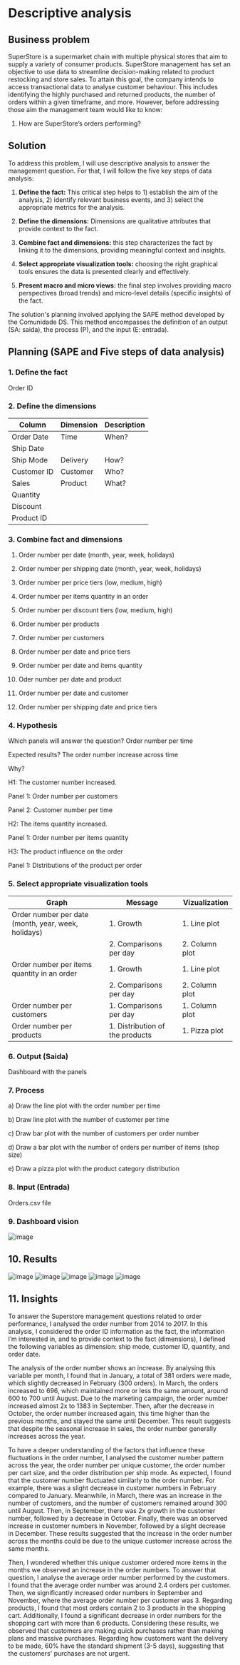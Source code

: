 # Descriptive analysis
## Business problem
SuperStore is a supermarket chain with multiple physical stores that aim to supply a variety of consumer products. SuperStore management has set an objective to use data to streamline decision-making related to product restocking and store sales. To attain this goal, the company intends to access transactional data to analyse customer behaviour. This includes identifying the highly purchased and returned products, the number of orders within a given timeframe, and more. However, before addressing those aim the management team would like to know:

1.	How are SuperStore’s orders performing?

## Solution
To address this problem, I will use descriptive analysis to answer the management question. For that, I will follow the five key steps of data analysis:

1.	**Define the fact:** This critical step helps to 1) establish the aim of the analysis, 2) identify relevant business events, and 3) select the appropriate metrics for the analysis.
 
2.	**Define the dimensions:** Dimensions are qualitative attributes that provide context to the fact.
 
3.	**Combine fact and dimensions:** this step characterizes the fact by linking it to the dimensions, providing meaningful context and insights. 
 
4.	**Select appropriate visualization tools:** choosing the right graphical tools ensures the data is presented clearly and effectively. 
 
5.	**Present macro and micro views:** the final step involves providing macro perspectives (broad trends) and micro-level details (specific insights) of the fact. 
 
The solution's planning involved applying the SAPE method developed by the Comunidade DS. This method encompasses the definition of an output (SA: saida), the process (P), and the input (E: entrada).

## Planning (SAPE and Five steps of data analysis)
### 1.	Define the fact
Order ID
### 2.	Define the dimensions

| Column        | Dimension     | Description |
| ------------- | ------------- |-------------|
| Order Date    | Time          | When?       |
|Ship Date      |               |	      | 	
|Ship Mode	| Delivery	| How?        |
|Customer ID	| Customer      | Who?        | 
|Sales	        | Product       | What?       |
|Quantity		
|Discount		
|Product ID		
### 3.	Combine fact and dimensions

1.	Order number per date (month, year, week, holidays)
 
2.	Order number per shipping date (month, year, week, holidays)
 
3.	Order number per price tiers (low, medium, high)
 
4.	Order number per items quantity in an order
 
5.	Order number per discount tiers (low, medium, high)
   
6.	Order number per products
   
7.	Order number per customers
   
8.	Order number per date and price tiers
    
9.	Order number per date and items quantity
    
10.	Oder number per date and product
    
11.	Order number per date and customer
    
12.	Order number per shipping date and price tiers
### 4.	Hypothesis
Which panels will answer the question? Order number per time

Expected results? The order number increase across time

Why? 

H1: The customer number increased.

Panel 1: Order number per customers

Panel 2: Customer number per time

H2: The items quantity increased. 

Panel 1: Order number per items quantity

H3: The product influence on the order
 
Panel 1: Distributions of the product per order
	
### 5.	Select appropriate visualization tools
|Graph	|Message	|Vizualization|
| ------| --------------| ------------| 
Order number per date (month, year, week, holidays)|	1.	Growth | 1.	Line plot|
|   | 2.	Comparisons per day |	 2.	Column plot|
|Order number per items quantity in an order |	1.	Growth | 1.	Line plot |
|    |2.	Comparisons per day | 2.	Column plot |
|Order number per customers |	1.	Comparisons per day |	1.	Column plot
|Order number per products  |	1.	Distribution of the products |	1.	Pizza plot
### 6.	Output (Saida)
Dashboard with the panels

### 7.	Process

a)	Draw the line plot with the order number per time

b)	Draw line plot with the number of customer per time

c)	Draw bar plot with the number of customers per order number

d)	Draw a bar plot with the number of orders per number of items (shop size)

e)	Draw a pizza plot with the product category distribution
### 8.	Input (Entrada)
Orders.csv file
### 9.	Dashboard vision
![image](https://github.com/user-attachments/assets/5b33830d-ed98-4381-8569-002be09f2ed4)

 
## 10. Results
![image](https://github.com/user-attachments/assets/9912af55-0b8a-4460-97f9-6c75283ad4cf)
![image](https://github.com/user-attachments/assets/db7f6c9e-d091-47a3-a0e2-1fd2932b3a3b) 
![image](https://github.com/user-attachments/assets/f1019230-a1ec-4066-b26b-64435aaea0af)
![image](https://github.com/user-attachments/assets/c01aa001-9a98-4e1e-a3d4-d065ddd023f8)
![image](https://github.com/user-attachments/assets/d6a4c7df-fa0b-4ed0-812c-02e6b91b4a72)

## 11. Insights
To answer the Superstore management questions related to order performance, I analysed the order number from 2014 to 2017. In this analysis, I considered the order ID information as the fact, the information I’m interested in, and to provide context to the fact (dimensions), I defined the following variables as dimension: ship mode, customer ID, quantity, and order date. 

The analysis of the order number shows an increase. By analysing this variable per month, I found that in January, a total of 381 orders were made, which slightly decreased in February (300 orders). In March, the orders increased to 696, which maintained more or less the same amount, around 600 to 700 until August. Due to the marketing campaign, the order number increased almost 2x to 1383 in September. Then, after the decrease in October, the order number increased again, this time higher than the previous months, and stayed the same until December. This result suggests that despite the seasonal increase in sales, the order number generally increases across the year.

To have a deeper understanding of the factors that influence these fluctuations in the order number, I analysed the customer number pattern across the year, the order number per unique customer, the order number per cart size, and the order distribution per ship mode. As expected, I found that the customer number fluctuated similarly to the order number. For example, there was a slight decrease in customer numbers in February compared to January. Meanwhile, in March, there was an increase in the number of customers, and the number of customers remained around 300 until August. Then, in September, there was 2x growth in the customer number, followed by a decrease in October. Finally, there was an observed increase in customer numbers in November, followed by a slight decrease in December. These results suggested that the increase in the order number across the months could be due to the unique customer increase across the same months. 

Then, I wondered whether this unique customer ordered more items in the months we observed an increase in the order numbers. To answer that question, I analyse the average order number performed by the customers. I found that the average order number was around 2.4 orders per customer. Then, we significantly increased order numbers in September and November, where the average order number per customer was 3. Regarding products, I found that most orders contain 2 to 3 products in the shopping cart. Additionally, I found a significant decrease in order numbers for the shopping cart with more than 6 products. Considering these results, we observed that customers are making quick purchases rather than making plans and massive purchases. Regarding how customers want the delivery to be made, 60% have the standard shipment (3-5 days), suggesting that the customers' purchases are not urgent.

